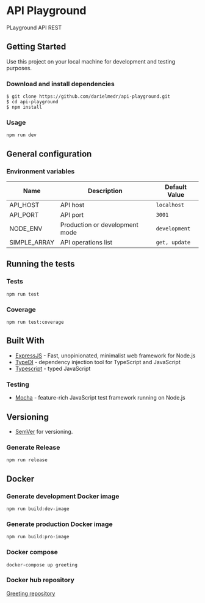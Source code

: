 # API Playground

PLayground API REST

## Getting Started

Use this project on your local machine for development and testing purposes.

### Download and install dependencies

```shell
$ git clone https://github.com/darielmedr/api-playground.git
$ cd api-playground
$ npm install
```

### Usage

```shell
npm run dev
```

## General configuration

### Environment variables

| Name                          | Description                    | Default Value                                       |
| ----------------------------- | ------------------------------ | --------------------------------------------------- |
| API_HOST                      | API host                       | `localhost`                                         |
| API_PORT                      | API port                       | `3001`                                              |
| NODE_ENV                      | Production or development mode | `development`                                       |
| SIMPLE_ARRAY                  | API operations list            | `get, update`                                       |

## Running the tests

### Tests

```shell
npm run test
```

### Coverage

```shell
npm run test:coverage
```

## Built With

- [ExpressJS](https://expressjs.com/) - Fast, unopinionated, minimalist web framework for Node.js
- [TypeDI](https://www.npmjs.com/package/typedi) - dependency injection tool for TypeScript and JavaScript
- [Typescript](https://www.typescriptlang.org/) - typed JavaScript

### Testing

- [Mocha](https://mochajs.org/) - feature-rich JavaScript test framework running on Node.js

## Versioning

- [SemVer](http://semver.org/) for versioning.

### Generate Release

```shell
npm run release
```

## Docker

### Generate development Docker image

```shell
npm run build:dev-image
```

### Generate production Docker image

```shell
npm run build:pro-image
```

### Docker compose

```shell
docker-compose up greeting
```

### Docker hub repository

[Greeting repository](https://hub.docker.com/repository/docker/yosama/greeting)

